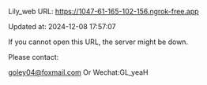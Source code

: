 Lily_web URL: https://1047-61-165-102-156.ngrok-free.app

Updated at: 2024-12-08 17:57:07

If you cannot open this URL, the server might be down.

Please contact: 

goley04@foxmail.com Or Wechat:GL_yeaH
